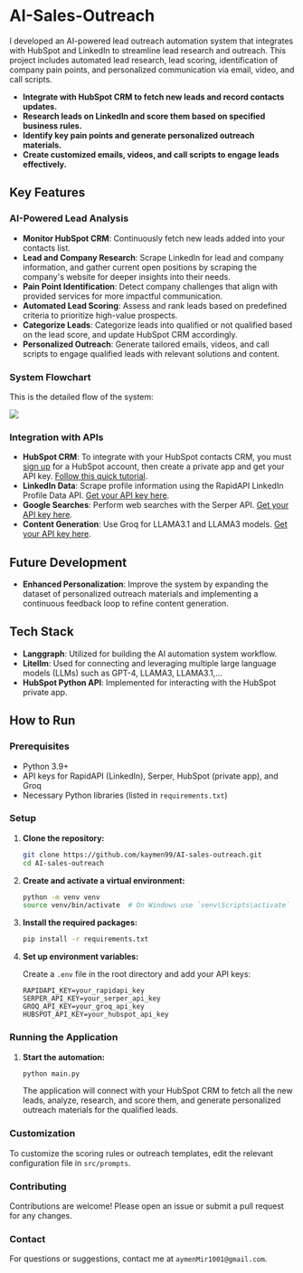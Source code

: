 <!--
Title: AI-Sales-Outreach: AI HubSpot Lead Outreach Automation System
Description: Discover our AI-powered lead outreach automation system that integrates with HubSpot and LinkedIn to streamline lead research, scoring, and personalized emailing and call script generation.
Keywords: AI sales outreach, lead automation, HubSpot integration, LinkedIn lead research, personalized outreach, lead scoring, AI agents, AI tools
Author: kaymen99
-->

<meta name="title" content="AI-Sales-Outreach: AI HubSpot Lead Outreach Automation System">
<meta name="description" content="Discover our AI-powered lead outreach automation system that integrates with HubSpot and LinkedIn to streamline lead research, scoring, and personalized emailing and call script generation.">
<meta name="keywords" content="AI sales outreach, lead automation, HubSpot integration, LinkedIn lead research, personalized outreach, lead scoring, AI agents, AI tools">
<meta name="author" content="kaymen99">
<meta property="og:title" content="AI-Sales-Outreach: AI HubSpot Lead Outreach Automation System">
<meta property="og:description" content="Streamline your lead outreach with our AI-powered system, integrating with HubSpot and LinkedIn for effective lead research, scoring, and personalized emailing and call script generation.">
<meta property="og:type" content="website">
<meta property="og:url" content="https://github.com/kaymen99/AI-sales-outreach">
    
# AI-Sales-Outreach

I developed an AI-powered lead outreach automation system that integrates with HubSpot and LinkedIn to streamline lead research and outreach. This project includes automated lead research, lead scoring, identification of company pain points, and personalized communication via email, video, and call scripts.

- **Integrate with HubSpot CRM to fetch new leads and record contacts updates.**
- **Research leads on LinkedIn and score them based on specified business rules.**
- **Identify key pain points and generate personalized outreach materials.**
- **Create customized emails, videos, and call scripts to engage leads effectively.**

## Key Features

### **AI-Powered Lead Analysis**

- **Monitor HubSpot CRM**: Continuously fetch new leads added into your contacts list.
- **Lead and Company Research**: Scrape LinkedIn for lead and company information, and gather current open positions by scraping the company's website for deeper insights into their needs.
- **Pain Point Identification**: Detect company challenges that align with provided services for more impactful communication.
- **Automated Lead Scoring**: Assess and rank leads based on predefined criteria to prioritize high-value prospects.
- **Categorize Leads**: Categorize leads into qualified or not qualified based on the lead score, and update HubSpot CRM accordingly.
- **Personalized Outreach**: Generate tailored emails, videos, and call scripts to engage qualified leads with relevant solutions and content.

### **System Flowchart**

This is the detailed flow of the system:

[![](https://mermaid.ink/img/pako:eNqFU8tuwjAQ_JWVz_ADHHoJ9CG1qIX21FSWay8kIrGD7YhWwL937ZAEWig5xTM7s7PrZMukUchGbGlFlcHrONVAzxI917jhBQrl3lN2hx6muIHHcIaFNSXc15-uMj5lHzAc3oDMUK74wlhusRS5zvWyUyeBA-Jg1nKNE4lT3XS8qA_uu1tTawXxvAOHwsosslwJL6jDPELRFMYERePrtlMDpbHYGk-m4zbO7x5xRiepOGKhZTjEjl2zno_luWv061oU-SLHoHpwTciXFjtawZ_6mLGr3NGtaLTCI6_QOqNFwcNMRbyfhoHnAwOTwHTJzltPjYd1b19XKpgnsycutOL4lXuyfosoEAqEwoTQo8wXIsX5O06aQnEpioI7afPKHwdOiIOEOJhHrot8UR29-6wnETt1zzc3h2Ggw7LmGOY42U_P__8xt2OfWdU1IRuwEi2Biv62bbBJmc-wxJSN6FUJu0pZqvdUJ2pv5t9aspG3NQ6YNfUyaw9N63Eu6I8t2WghCof7H6waUo0?type=png)](https://mermaid.live/edit#pako:eNqFU8tuwjAQ_JWVz_ADHHoJ9CG1qIX21FSWay8kIrGD7YhWwL937ZAEWig5xTM7s7PrZMukUchGbGlFlcHrONVAzxI917jhBQrl3lN2hx6muIHHcIaFNSXc15-uMj5lHzAc3oDMUK74wlhusRS5zvWyUyeBA-Jg1nKNE4lT3XS8qA_uu1tTawXxvAOHwsosslwJL6jDPELRFMYERePrtlMDpbHYGk-m4zbO7x5xRiepOGKhZTjEjl2zno_luWv061oU-SLHoHpwTciXFjtawZ_6mLGr3NGtaLTCI6_QOqNFwcNMRbyfhoHnAwOTwHTJzltPjYd1b19XKpgnsycutOL4lXuyfosoEAqEwoTQo8wXIsX5O06aQnEpioI7afPKHwdOiIOEOJhHrot8UR29-6wnETt1zzc3h2Ggw7LmGOY42U_P__8xt2OfWdU1IRuwEi2Biv62bbBJmc-wxJSN6FUJu0pZqvdUJ2pv5t9aspG3NQ6YNfUyaw9N63Eu6I8t2WghCof7H6waUo0)

### **Integration with APIs**

- **HubSpot CRM**: To integrate with your HubSpot contacts CRM, you must [sign up](https://www.hubspot.com/) for a HubSpot account, then create a private app and get your API key. [Follow this quick tutorial](https://www.youtube.com/watch?v=hSipSbiwc2s).
- **LinkedIn Data**: Scrape profile information using the RapidAPI LinkedIn Profile Data API. [Get your API key here](https://rapidapi.com/freshdata-freshdata-default/api/fresh-linkedin-profile-data).
- **Google Searches**: Perform web searches with the Serper API. [Get your API key here](https://serper.dev).
- **Content Generation**: Use Groq for LLAMA3.1 and LLAMA3 models. [Get your API key here](https://groq.com).

## Future Development

- **Enhanced Personalization**: Improve the system by expanding the dataset of personalized outreach materials and implementing a continuous feedback loop to refine content generation.

## Tech Stack

- **Langgraph**: Utilized for building the AI automation system workflow.
- **Litellm**: Used for connecting and leveraging multiple large language models (LLMs) such as GPT-4, LLAMA3, LLAMA3.1,...
- **HubSpot Python API**: Implemented for interacting with the HubSpot private app.

## How to Run

### Prerequisites

- Python 3.9+
- API keys for RapidAPI (LinkedIn), Serper, HubSpot (private app), and Groq
- Necessary Python libraries (listed in `requirements.txt`)

### Setup

1. **Clone the repository:**

   ```sh
   git clone https://github.com/kaymen99/AI-sales-outreach.git
   cd AI-sales-outreach
   ```

2. **Create and activate a virtual environment:**

   ```sh
   python -m venv venv
   source venv/bin/activate  # On Windows use `venv\Scripts\activate`
   ```

3. **Install the required packages:**

   ```sh
   pip install -r requirements.txt
   ```

4. **Set up environment variables:**

   Create a `.env` file in the root directory and add your API keys:

   ```env
   RAPIDAPI_KEY=your_rapidapi_key
   SERPER_API_KEY=your_serper_api_key
   GROQ_API_KEY=your_groq_api_key
   HUBSPOT_API_KEY=your_hubspot_api_key
   ```

### Running the Application

1. **Start the automation:**

   ```sh
   python main.py
   ```

   The application will connect with your HubSpot CRM to fetch all the new leads, analyze, research, and score them, and generate personalized outreach materials for the qualified leads.

### Customization

To customize the scoring rules or outreach templates, edit the relevant configuration file in `src/prompts`.

### Contributing

Contributions are welcome! Please open an issue or submit a pull request for any changes.

### Contact

For questions or suggestions, contact me at `aymenMir1001@gmail.com`.
